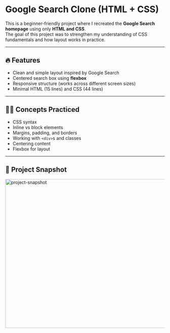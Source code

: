 # Google Search Clone (HTML + CSS)

This is a beginner-friendly project where I recreated the **Google Search homepage** using only **HTML and CSS**.  
The goal of this project was to strengthen my understanding of CSS fundamentals and how layout works in practice.

---

## 🔥 Features

- Clean and simple layout inspired by Google Search
- Centered search box using **flexbox**
- Responsive structure (works across different screen sizes)
- Minimal HTML (15 lines) and CSS (44 lines)

---

## 🧑‍💻 Concepts Practiced

- CSS syntax
- Inline vs block elements
- Margins, padding, and borders
- Working with `<div>`s and classes
- Centering content
- Flexbox for layout

---

## 📂 Project Snapshot

<img width="959" height="469" alt="project-snapshot" src="https://github.com/user-attachments/assets/d7f76e54-c025-4f22-baf5-9077d314fdda" />
